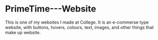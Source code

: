# PrimeTime---Website
This is one of my websites I made at College. It is an e-commerse type website, with buttons, hovers, colours, text, images, and other things that make up website.
